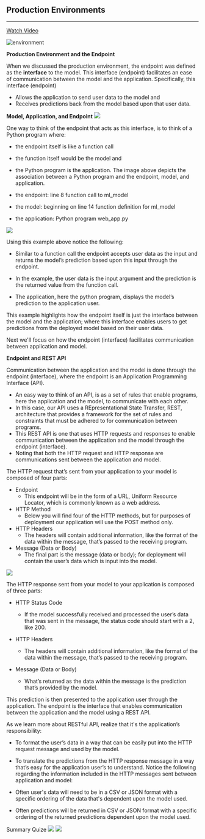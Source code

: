 Production Environments
---
---

[Watch Video](https://www.youtube.com/watch?v=BH23Me3bbF4)

![environment](./Images/environment.PNG)


**Production Environment and the Endpoint**

When we discussed the production environment, the endpoint was defined as the **interface** to the model. This interface (endpoint) facilitates an ease of communication between the model and the application. Specifically, this interface (endpoint)

* Allows the application to send user data to the model and
* Receives predictions back from the model based upon that user data.

**Model, Application, and Endpoint**
![](./Images/endpointprogram-1.png)

One way to think of the endpoint that acts as this interface, is to think of a Python program where:

* the endpoint itself is like a function call
* the function itself would be the model and
* the Python program is the application.
The image above depicts the association between a Python program and the endpoint, model, and application.

* the endpoint: line 8 function call to ml_model
* the model: beginning on line 14 function definition for ml_model
* the application: Python program web_app.py

![](./Images/endpointprogram-2.png)

Using this example above notice the following:

* Similar to a function call the endpoint accepts user data as the input and returns the model’s prediction based upon this input through the endpoint.

* In the example, the user data is the input argument and the prediction is the returned value from the function call.

* The application, here the python program, displays the model’s prediction to the application user.

This example highlights how the endpoint itself is just the interface between the model and the application; where this interface enables users to get predictions from the deployed model based on their user data.

Next we'll focus on how the endpoint (interface) facilitates communication between application and model.

**Endpoint and REST API**

Communication between the application and the model is done through the endpoint (interface), where the endpoint is an Application Programming Interface (API).

* An easy way to think of an API, is as a set of rules that enable programs, here the application and the model, to communicate with each other.
* In this case, our API uses a REpresentational State Transfer, REST, architecture that provides a framework for the set of rules and constraints that must be adhered to for communication between programs.
* This REST API is one that uses HTTP requests and responses to enable communication between the application and the model through the endpoint (interface).
* Noting that both the HTTP request and HTTP response are communications sent between the application and model.

The HTTP request that’s sent from your application to your model is composed of four parts:

* Endpoint
    * This endpoint will be in the form of a URL, Uniform Resource Locator, which is commonly known as a web address.
* HTTP Method
    * Below you will find four of the HTTP methods, but for purposes of deployment our application will use the POST method only.
* HTTP Headers
    * The headers will contain additional information, like the format of the data within the message, that’s passed to the receiving program.
* Message (Data or Body)
    * The final part is the message (data or body); for deployment will contain the user’s data which is input into the model.

![](./Images/httpmethods.png)

The HTTP response sent from your model to your application is composed of three parts:

* HTTP Status Code
    * If the model successfully received and processed the user’s data that was sent in the message, the status code should start with a 2, like 200.

* HTTP Headers
    * The headers will contain additional information, like the format of the data within the message, that’s passed to the receiving program.

* Message (Data or Body)
    * What’s returned as the data within the message is the prediction that’s provided by the model.

This prediction is then presented to the application user through the application. The endpoint is the interface that enables communication between the application and the model using a REST API.

As we learn more about RESTful API, realize that it's the application’s responsibility:

* To format the user’s data in a way that can be easily put into the HTTP request message and used by the model.
* To translate the predictions from the HTTP response message in a way that’s easy for the application user’s to understand.
Notice the following regarding the information included in the HTTP messages sent between application and model:

* Often user's data will need to be in a CSV or JSON format with a specific ordering of the data that's dependent upon the model used.
* Often predictions will be returned in CSV or JSON format with a specific ordering of the returned predictions dependent upon the model used.

Summary Quize
![](./Images/quiz1.PNG)
![](./Images/quiz2.PNG)
